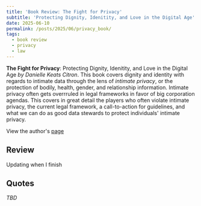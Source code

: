 ```yaml
---
title: 'Book Review: The Fight for Privacy'
subtitle: 'Protecting Dignity, Idenitity, and Love in the Digital Age'
date: 2025-06-10
permalink: /posts/2025/06/privacy_book/
tags:
  - book review
  - privacy
  - law
---
```


**The Fight for Privacy**: Protecting Dignity, Idenitity, and Love in the Digital Age *by Danielle Keats Citron*.
This book covers dignity and identity with regards to intimate data through the lens of *intimate privacy*, or the protection of bodily, health, gender, and relationship information. Intimate privacy often gets overrruled in legal frameworks in favor of big corporation agendas. This covers in great detail the players who often violate intimate privacy, the current legal framework, a call-to-action for guidelines, and what we can do as good data stewards to protect individuals' intimate privacy.

View the author's [page](https://www.daniellecitron.com/the-fight-for-privacy-protecting-dignity-identity-and-love-in-our-digital-age/)


Review
---
Updating when I finish

Quotes
---
*TBD*
